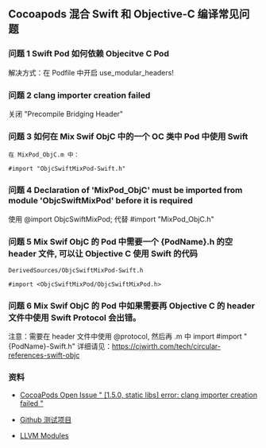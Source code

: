 ## Cocoapods 混合 Swift 和 Objective-C 编译常见问题

### 问题 1 Swift Pod 如何依赖 Objecitve C Pod
解决方式：在 Podfile 中开启 use_modular_headers!

### 问题 2 clang importer creation failed
关闭 "Precompile Bridging Header" 

### 问题 3 如何在 Mix Swif ObjC 中的一个 OC 类中 Pod 中使用 Swift
```
在 MixPod_ObjC.m 中：

#import "ObjcSwiftMixPod-Swift.h"

```
### 问题 4 Declaration of 'MixPod_ObjC' must be imported from module 'ObjcSwiftMixPod' before it is required
使用 @import ObjcSwiftMixPod; 代替 \#import "MixPod_ObjC.h"

### 问题 5 Mix Swif ObjC 的 Pod 中需要一个 {PodName}.h 的空 header 文件,  可以让 Objective C 使用 Swift 的代码

```
DerivedSources/ObjcSwiftMixPod-Swift.h

#import <ObjcSwiftMixPod/ObjcSwiftMixPod.h>

```

### 问题 6 Mix Swif ObjC 的 Pod 中如果需要再 Objective C 的 header 文件中使用 Swift Protocol 会出错。
注意：需要在 header 文件中使用 @protocol, 然后再 .m 中 import #import "{PodName}-Swift.h"
详细请见：https://cjwirth.com/tech/circular-references-swift-objc

### 资料
- [CocoaPods Open Issue " [1.5.0, static libs] error: clang importer creation failed "](https://github.com/CocoaPods/CocoaPods/issues/7584)

- [Github 测试项目](https://github.com/tonycn/TestMixBuild/)

- [LLVM Modules](https://clang.llvm.org/docs/Modules.html)
